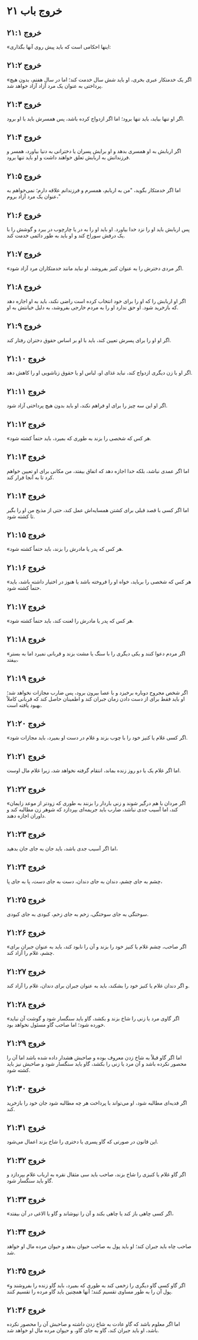 # خروج باب ۲۱

## خروج ۲۱:۱
«اینها احکامی است که باید پیش روی آنها بگذاری:

## خروج ۲۱:۲
«اگر یک خدمتکار عبری بخری، او باید شش سال خدمت کند؛ اما در سال هفتم، بدون هیچ پرداختی به عنوان یک مرد آزاد آزاد خواهد شد.

## خروج ۲۱:۳
اگر او تنها بیاید، باید تنها برود؛ اما اگر ازدواج کرده باشد، پس همسرش باید با او برود.

## خروج ۲۱:۴
اگر اربابش به او همسری بدهد و او برایش پسران یا دخترانی به دنیا بیاورد، همسر و فرزندانش به اربابش تعلق خواهند داشت و او باید تنها برود.

## خروج ۲۱:۵
اما اگر خدمتکار بگوید، "من به اربابم، همسرم و فرزندانم علاقه دارم؛ نمی‌خواهم به عنوان یک مرد آزاد بروم،"

## خروج ۲۱:۶
پس اربابش باید او را نزد خدا بیاورد. او باید او را به در یا چارچوب در ببرد و گوشش را با یک درفش سوراخ کند و او باید به طور دائمی خدمت کند.

## خروج ۲۱:۷
«اگر مردی دخترش را به عنوان کنیز بفروشد، او نباید مانند خدمتکاران مرد آزاد شود.

## خروج ۲۱:۸
اگر او اربابش را که او را برای خود انتخاب کرده است راضی نکند، باید به او اجازه دهد که بازخرید شود. او حق ندارد او را به مردم خارجی بفروشد، به دلیل خیانتش به او.

## خروج ۲۱:۹
اگر او او را برای پسرش تعیین کند، باید با او بر اساس حقوق دختران رفتار کند.

## خروج ۲۱:۱۰
اگر او با زن دیگری ازدواج کند، نباید غذای او، لباس او یا حقوق زناشویی او را کاهش دهد.

## خروج ۲۱:۱۱
اگر او این سه چیز را برای او فراهم نکند، او باید بدون هیچ پرداختی آزاد شود.

## خروج ۲۱:۱۲
«هر کس که شخصی را بزند به طوری که بمیرد، باید حتماً کشته شود.

## خروج ۲۱:۱۳
اما اگر عمدی نباشد، بلکه خدا اجازه دهد که اتفاق بیفتد، من مکانی برای او تعیین خواهم کرد تا به آنجا فرار کند.

## خروج ۲۱:۱۴
اما اگر کسی با قصد قبلی برای کشتن همسایه‌اش عمل کند، حتی از مذبح من او را بگیر تا کشته شود.

## خروج ۲۱:۱۵
«هر کس که پدر یا مادرش را بزند، باید حتماً کشته شود.

## خروج ۲۱:۱۶
«هر کس که شخصی را برباید، خواه او را فروخته باشد یا هنوز در اختیار داشته باشد، باید حتماً کشته شود.

## خروج ۲۱:۱۷
«هر کس که پدر یا مادرش را لعنت کند، باید حتماً کشته شود.

## خروج ۲۱:۱۸
«اگر مردم دعوا کنند و یکی دیگری را با سنگ یا مشت بزند و قربانی نمیرد اما به بستر بیفتد،

## خروج ۲۱:۱۹
اگر شخص مجروح دوباره برخیزد و با عصا بیرون برود، پس ضارب مجازات نخواهد شد؛ او باید فقط برای از دست دادن زمان جبران کند و اطمینان حاصل کند که قربانی کاملاً بهبود یافته است.

## خروج ۲۱:۲۰
«اگر کسی غلام یا کنیز خود را با چوب بزند و غلام در دست او بمیرد، باید مجازات شود.

## خروج ۲۱:۲۱
اما اگر غلام یک یا دو روز زنده بماند، انتقام گرفته نخواهد شد، زیرا غلام مال اوست.

## خروج ۲۱:۲۲
«اگر مردان با هم درگیر شوند و زنی باردار را بزنند به طوری که زودتر از موعد زایمان کند، اما آسیب جدی نباشد، ضارب باید جریمه‌ای بپردازد که شوهر زن مطالبه کند و داوران اجازه دهند.

## خروج ۲۱:۲۳
اما اگر آسیب جدی باشد، باید جان به جای جان بدهید،

## خروج ۲۱:۲۴
چشم به جای چشم، دندان به جای دندان، دست به جای دست، پا به جای پا،

## خروج ۲۱:۲۵
سوختگی به جای سوختگی، زخم به جای زخم، کبودی به جای کبودی.

## خروج ۲۱:۲۶
«اگر صاحب، چشم غلام یا کنیز خود را بزند و آن را نابود کند، باید به عنوان جبران برای چشم، غلام را آزاد کند.

## خروج ۲۱:۲۷
و اگر دندان غلام یا کنیز خود را بشکند، باید به عنوان جبران برای دندان، غلام را آزاد کند.

## خروج ۲۱:۲۸
«اگر گاوی مرد یا زنی را شاخ بزند و بکشد، گاو باید سنگسار شود و گوشت آن نباید خورده شود؛ اما صاحب گاو مسئول نخواهد بود.

## خروج ۲۱:۲۹
اما اگر گاو قبلاً به شاخ زدن معروف بوده و صاحبش هشدار داده شده باشد اما آن را محصور نکرده باشد و آن مرد یا زنی را بکشد، گاو باید سنگسار شود و صاحبش نیز باید کشته شود.

## خروج ۲۱:۳۰
اگر فدیه‌ای مطالبه شود، او می‌تواند با پرداخت هر چه مطالبه شود جان خود را بازخرید کند.

## خروج ۲۱:۳۱
این قانون در صورتی که گاو پسری یا دختری را شاخ بزند اعمال می‌شود.

## خروج ۲۱:۳۲
اگر گاو غلام یا کنیزی را شاخ بزند، صاحب باید سی مثقال نقره به ارباب غلام بپردازد و گاو باید سنگسار شود.

## خروج ۲۱:۳۳
«اگر کسی چاهی باز کند یا چاهی بکند و آن را نپوشاند و گاو یا الاغی در آن بیفتد،

## خروج ۲۱:۳۴
صاحب چاه باید جبران کند؛ او باید پول به صاحب حیوان بدهد و حیوان مرده مال او خواهد شد.

## خروج ۲۱:۳۵
«اگر گاو کسی گاو دیگری را زخمی کند به طوری که بمیرد، باید گاو زنده را بفروشند و پول آن را به طور مساوی تقسیم کنند؛ آنها همچنین باید گاو مرده را تقسیم کنند.

## خروج ۲۱:۳۶
اما اگر معلوم باشد که گاو عادت به شاخ زدن داشته و صاحبش آن را محصور نکرده باشد، او باید جبران کند، گاو به جای گاو، و حیوان مرده مال او خواهد شد.
